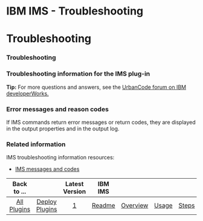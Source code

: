 
IBM IMS - Troubleshooting
=========================

# Troubleshooting



### Troubleshooting




 


### Troubleshooting information for the IMS plug-in


**Tip:** For more questions and answers, see the [UrbanCode forum on IBM developerWorks.](https://developer.ibm.com/answers/?community=urbancode)


### Error messages and reason codes


If IMS commands return error messages or return codes, they are displayed in the output properties and in the output log.


### Related information


IMS troubleshooting information resources:


* [IMS messages and codes](http://www-01.ibm.com/support/knowledgecenter/SSEPH2_13.1.0/com.ibm.ims13.doc.msgs/common/mc.htm)


|Back to ...||Latest Version|IBM IMS |||||
| :---: | :---: | :---: | :---: | :---: | :---: | :---: | :---: |
|[All Plugins](../../index.md)|[Deploy Plugins](../README.md)|[1](https://raw.githubusercontent.com/UrbanCode/IBM-UCD-PLUGINS/main/files/IMSz/IMS_Plugin_v1.zip)|[Readme](README.md)|[Overview](overview.md)|[Usage](usage.md)|[Steps](steps.md)|[Downloads](downloads.md)|

